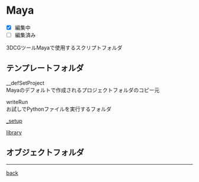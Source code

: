 # Maya
- [x] 編集中
- [ ] 編集済み

3DCGツールMayaで使用するスクリプトフォルダ  

## テンプレートフォルダ

\_\_defSetProject  
Mayaのデフォルトで作成されるプロジェクトフォルダのコピー元

writeRun  
お試しでPythonファイルを実行するフォルダ

[_setup](./_setup/README.md)  

[library](./library/README.md)  

## オブジェクトフォルダ



---
[back](../README.md)